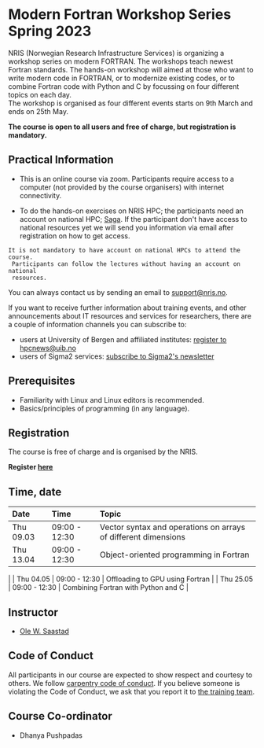 
# Modern Fortran Workshop Series Spring 2023

NRIS (Norwegian Research Infrastructure Services) is organizing a workshop series
 on modern FORTRAN. The workshops teach newest Fortran standards. The hands-on 
workshop will aimed at those who want to write modern code in FORTRAN, or to
 modernize existing codes, or to combine Fortran code with  Python and C by 
focussing on four different topics on each day.  
The workshop is organised as four different  events starts on 9th March and
 ends on 25th May.

**The course is open to all users and free of charge, but registration is mandatory.**

## **Practical Information**

- This is an online course via zoom. Participants require access to a computer
(not provided by the course organisers) with internet connectivity.

- To do the hands-on exercises on NRIS HPC; the participants need an account
on national HPC; [Saga](https://documentation.sigma2.no/hpc_machines/saga.html#saga).
 If the participant don't have access to national resources yet
 we will send you information via email after registration on how to get access.

```{note}
It is not mandatory to have account on national HPCs to attend the course.
 Participants can follow the lectures without having an account on national
 resources.
```

You can always contact us by sending an email to [support@nris.no](mailto:support@nris.no).

If you want to receive further information about training events, and other announcements about IT resources
 and services for researchers, there are a couple of information channels you can subscribe to:
- users at University of Bergen and affiliated institutes: [register to hpcnews@uib.no](https://mailman.uib.no/listinfo/hpcnews)
- users of Sigma2 services: [subscribe to Sigma2's newsletter](https://sigma2.us13.list-manage.com/subscribe?u=4fd109ad79a5dca6dde7e4997&id=59b164c7b6)

## Prerequisites

- Familiarity with Linux and Linux editors is recommended.
- Basics/principles of programming (in any language).

## **Registration**

The course is free of charge and is organised by the NRIS. 

  **Register  [here](https://skjemaker.app.uib.no/view.php?id=14360223)**

## Time, date

|   Date    |  Time   |  Topic  |
| :----------- | :----------- | :---------- |
| Thu 09.03    | 09:00 - 12:30 | Vector syntax and operations on arrays of different dimensions |
| Thu 13.04    | 09:00 - 12:30 | Object-oriented programming in Fortran	
 |
| Thu 04.05    | 09:00 - 12:30 | Offloading to GPU using Fortran |
| Thu 25.05    | 09:00 - 12:30 | Combining Fortran with Python and C |

## Instructor

- [Ole W. Saastad](https://www.usit.uio.no/om/organisasjon/ffu/bt/ansatte/olews/)

## Code of Conduct

All participants in our course are expected to show respect and courtesy to
others. We follow [carpentry code of
conduct](https://docs.carpentries.org/topic_folders/policies/code-of-conduct.html#code-of-conduct-detailed-view).
If you believe someone is violating the Code of Conduct, we ask that you report
it to [the training team](mailto:training@nris.no).

## Course Co-ordinator

- Dhanya Pushpadas
